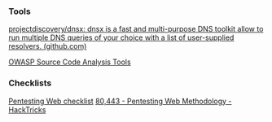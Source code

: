 ### Tools
[projectdiscovery/dnsx: dnsx is a fast and multi-purpose DNS toolkit allow to run multiple DNS queries of your choice with a list of user-supplied resolvers. (github.com)](https://github.com/projectdiscovery/dnsx)

[OWASP Source Code Analysis Tools](https://owasp.org/www-community/Source_Code_Analysis_Tools)

### Checklists
[Pentesting Web checklist](https://six2dez.gitbook.io/pentest-book/others/web-checklist?fbclid=IwAR3HNDLKTcUzjlsJlM4aNUfauRGqNF6qVvAUuhCWIo5_R-57EVAuqGJl1dU#large-scope)
[80,443 - Pentesting Web Methodology - HackTricks](https://book.hacktricks.xyz/pentesting/pentesting-web)